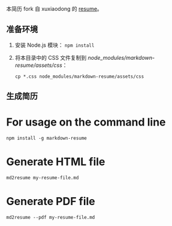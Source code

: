 本简历 fork 自 xuxiaodong 的 [resume][r]。

## 准备环境

1. 安装 Node.js 模块：
   `npm install`
2. 将本目录中的 CSS 文件复制到 *node_modules/markdown-resume/assets/css*：
   
    `cp *.css node_modules/markdown-resume/assets/css`


## 生成简历


# For usage on the command line
    
    npm install -g markdown-resume

# Generate HTML file

    md2resume my-resume-file.md

# Generate PDF file

    md2resume --pdf my-resume-file.md


[r]: https://github.com/xuxiaodong/resume
